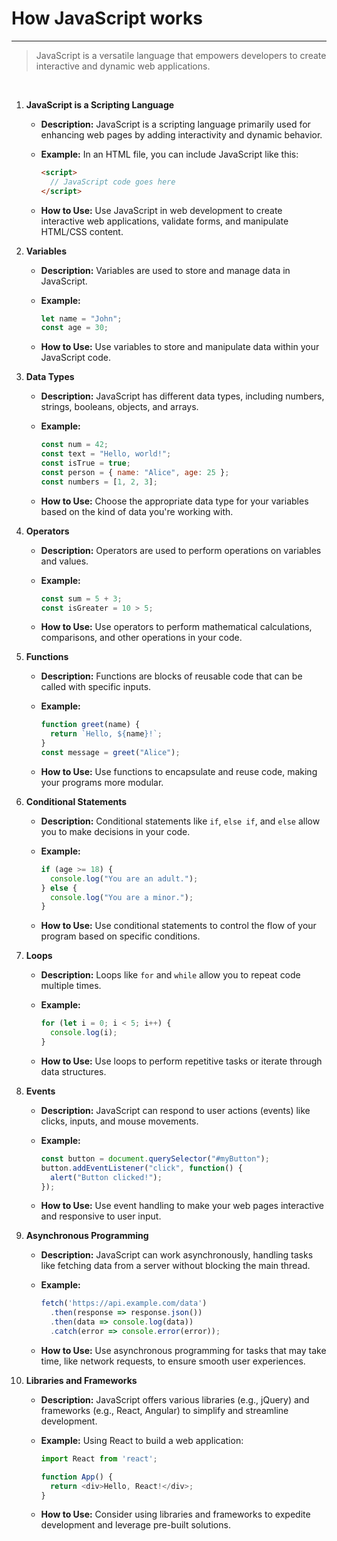 # How JavaScript works
<hr>

> JavaScript is a versatile language that empowers developers to create interactive and dynamic web applications.

<br>

1. **JavaScript is a Scripting Language**
   - **Description:** JavaScript is a scripting language primarily used for enhancing web pages by adding interactivity and dynamic behavior.
   - **Example:** In an HTML file, you can include JavaScript like this:
     ```html
     <script>
       // JavaScript code goes here
     </script>
     ```

   - **How to Use:** Use JavaScript in web development to create interactive web applications, validate forms, and manipulate HTML/CSS content.

2. **Variables**
   - **Description:** Variables are used to store and manage data in JavaScript.
   - **Example:**
     ```javascript
     let name = "John";
     const age = 30;
     ```

   - **How to Use:** Use variables to store and manipulate data within your JavaScript code.

3. **Data Types**
   - **Description:** JavaScript has different data types, including numbers, strings, booleans, objects, and arrays.
   - **Example:**
     ```javascript
     const num = 42;
     const text = "Hello, world!";
     const isTrue = true;
     const person = { name: "Alice", age: 25 };
     const numbers = [1, 2, 3];
     ```

   - **How to Use:** Choose the appropriate data type for your variables based on the kind of data you're working with.

4. **Operators**
   - **Description:** Operators are used to perform operations on variables and values.
   - **Example:**
     ```javascript
     const sum = 5 + 3;
     const isGreater = 10 > 5;
     ```

   - **How to Use:** Use operators to perform mathematical calculations, comparisons, and other operations in your code.

5. **Functions**
   - **Description:** Functions are blocks of reusable code that can be called with specific inputs.
   - **Example:**
     ```javascript
     function greet(name) {
       return `Hello, ${name}!`;
     }
     const message = greet("Alice");
     ```

   - **How to Use:** Use functions to encapsulate and reuse code, making your programs more modular.

6. **Conditional Statements**
   - **Description:** Conditional statements like `if`, `else if`, and `else` allow you to make decisions in your code.
   - **Example:**
     ```javascript
     if (age >= 18) {
       console.log("You are an adult.");
     } else {
       console.log("You are a minor.");
     }
     ```

   - **How to Use:** Use conditional statements to control the flow of your program based on specific conditions.

7. **Loops**
   - **Description:** Loops like `for` and `while` allow you to repeat code multiple times.
   - **Example:**
     ```javascript
     for (let i = 0; i < 5; i++) {
       console.log(i);
     }
     ```

   - **How to Use:** Use loops to perform repetitive tasks or iterate through data structures.

8. **Events**
   - **Description:** JavaScript can respond to user actions (events) like clicks, inputs, and mouse movements.
   - **Example:**
     ```javascript
     const button = document.querySelector("#myButton");
     button.addEventListener("click", function() {
       alert("Button clicked!");
     });
     ```

   - **How to Use:** Use event handling to make your web pages interactive and responsive to user input.

9. **Asynchronous Programming**
   - **Description:** JavaScript can work asynchronously, handling tasks like fetching data from a server without blocking the main thread.
   - **Example:**
     ```javascript
     fetch('https://api.example.com/data')
       .then(response => response.json())
       .then(data => console.log(data))
       .catch(error => console.error(error));
     ```

   - **How to Use:** Use asynchronous programming for tasks that may take time, like network requests, to ensure smooth user experiences.

10. **Libraries and Frameworks**
    - **Description:** JavaScript offers various libraries (e.g., jQuery) and frameworks (e.g., React, Angular) to simplify and streamline development.
    - **Example:** Using React to build a web application:
      ```javascript
      import React from 'react';

      function App() {
        return <div>Hello, React!</div>;
      }
      ```

    - **How to Use:** Consider using libraries and frameworks to expedite development and leverage pre-built solutions.
